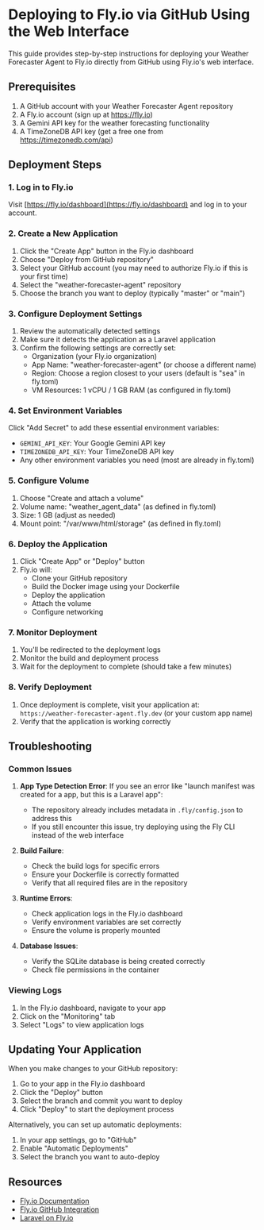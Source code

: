 # Deploying to Fly.io via GitHub Using the Web Interface

This guide provides step-by-step instructions for deploying your Weather Forecaster Agent to Fly.io directly from GitHub using Fly.io's web interface.

## Prerequisites

1. A GitHub account with your Weather Forecaster Agent repository
2. A Fly.io account (sign up at https://fly.io)
3. A Gemini API key for the weather forecasting functionality
4. A TimeZoneDB API key (get a free one from https://timezonedb.com/api)

## Deployment Steps

### 1. Log in to Fly.io

Visit [https://fly.io/dashboard](https://fly.io/dashboard) and log in to your account.

### 2. Create a New Application

1. Click the "Create App" button in the Fly.io dashboard
2. Choose "Deploy from GitHub repository"
3. Select your GitHub account (you may need to authorize Fly.io if this is your first time)
4. Select the "weather-forecaster-agent" repository
5. Choose the branch you want to deploy (typically "master" or "main")

### 3. Configure Deployment Settings

1. Review the automatically detected settings
2. Make sure it detects the application as a Laravel application
3. Confirm the following settings are correctly set:
   - Organization (your Fly.io organization)
   - App Name: "weather-forecaster-agent" (or choose a different name)
   - Region: Choose a region closest to your users (default is "sea" in fly.toml)
   - VM Resources: 1 vCPU / 1 GB RAM (as configured in fly.toml)

### 4. Set Environment Variables

Click "Add Secret" to add these essential environment variables:
   - `GEMINI_API_KEY`: Your Google Gemini API key
   - `TIMEZONEDB_API_KEY`: Your TimeZoneDB API key
   - Any other environment variables you need (most are already in fly.toml)

### 5. Configure Volume

1. Choose "Create and attach a volume"
2. Volume name: "weather_agent_data" (as defined in fly.toml)
3. Size: 1 GB (adjust as needed)
4. Mount point: "/var/www/html/storage" (as defined in fly.toml)

### 6. Deploy the Application

1. Click "Create App" or "Deploy" button
2. Fly.io will:
   - Clone your GitHub repository
   - Build the Docker image using your Dockerfile
   - Deploy the application
   - Attach the volume
   - Configure networking

### 7. Monitor Deployment

1. You'll be redirected to the deployment logs
2. Monitor the build and deployment process
3. Wait for the deployment to complete (should take a few minutes)

### 8. Verify Deployment

1. Once deployment is complete, visit your application at:
   `https://weather-forecaster-agent.fly.dev` (or your custom app name)
2. Verify that the application is working correctly

## Troubleshooting

### Common Issues

1. **App Type Detection Error**:
   If you see an error like "launch manifest was created for a app, but this is a Laravel app":
   - The repository already includes metadata in `.fly/config.json` to address this
   - If you still encounter this issue, try deploying using the Fly CLI instead of the web interface

2. **Build Failure**:
   - Check the build logs for specific errors
   - Ensure your Dockerfile is correctly formatted
   - Verify that all required files are in the repository

3. **Runtime Errors**:
   - Check application logs in the Fly.io dashboard
   - Verify environment variables are set correctly
   - Ensure the volume is properly mounted

4. **Database Issues**:
   - Verify the SQLite database is being created correctly
   - Check file permissions in the container

### Viewing Logs

1. In the Fly.io dashboard, navigate to your app
2. Click on the "Monitoring" tab
3. Select "Logs" to view application logs

## Updating Your Application

When you make changes to your GitHub repository:

1. Go to your app in the Fly.io dashboard
2. Click the "Deploy" button
3. Select the branch and commit you want to deploy
4. Click "Deploy" to start the deployment process

Alternatively, you can set up automatic deployments:

1. In your app settings, go to "GitHub"
2. Enable "Automatic Deployments"
3. Select the branch you want to auto-deploy

## Resources

- [Fly.io Documentation](https://fly.io/docs/)
- [Fly.io GitHub Integration](https://fly.io/docs/apps/deploy/github/)
- [Laravel on Fly.io](https://fly.io/docs/laravel/)
